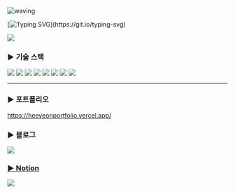 ![waving](https://capsule-render.vercel.app/api?type=waving&height=200&text=I%20am%20Heeyeon!&animation=fadeIn&fontAlign=70&color=gradient)

[![Typing SVG](https://readme-typing-svg.demolab.com?font=Fira+Code&weight=700&size=30&pause=1000&color=F7ABDC&width=435&lines=I+love+coding!)](https://git.io/typing-svg)

<a href="https://github.com/devxb/gitanimals">
  <img src="https://render.gitanimals.org/farms/heeyeon9578"/>
</a>

<h3>▶ 기술 스택</h3>

<img src="https://img.shields.io/badge/TypeScript-3178C6?style=flat-square&logo=TypeScript&logoColor=white"/> <img src="https://img.shields.io/badge/HTML-E34F26?style=flat-square&logo=HTML5&logoColor=white"/> <img src="https://img.shields.io/badge/CSS-1572B6?style=flat-square&logo=CSS3&logoColor=white"/> <img src="https://img.shields.io/badge/JavaScript-F7DF1E?style=flat-square&logo=JavaScript&logoColor=white"/> <img src="https://img.shields.io/badge/React-61DAFB?style=flat-square&logo=React&logoColor=white"/> <img src="https://img.shields.io/badge/Next.js-000000?style=flat-square&logo=Next.js&logoColor=white"/> <img src="https://img.shields.io/badge/Vue.js-4FC08D?style=flat-square&logo=Vue.js&logoColor=white"/>  <img src="https://img.shields.io/badge/GitHub-181717?style=flat-square&logo=GitHub&logoColor=white"/> 

---

<h3>▶ 포트폴리오</h3>

https://heeyeonportfolio.vercel.app/

<h3>▶ 블로그</h3> 

<a href="https://choi-hee-yeon.tistory.com/"><img src="https://img.shields.io/badge/Tistory-FF7100?style=flat-square&logo=Tistory&logoColor=white"/> 

<h3>▶ Notion </h3>   

<a href="https://heeyeon9578.notion.site/Heeyoun-s-IT-6ce6046d06a649e5bad5b7b76ce35ca2"><img src="https://img.shields.io/badge/Notion-000000?style=flat-square&logo=Notion&logoColor=white"/>
